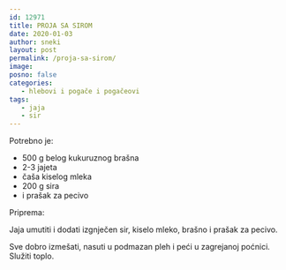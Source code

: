```yaml
---
id: 12971
title: PROJA SA SIROM
date: 2020-01-03
author: sneki
layout: post
permalink: /proja-sa-sirom/
image: 
posno: false
categories:
   - hlebovi i pogače i pogačeovi
tags:
   - jaja
   - sir
---
```

Potrebno je:

* 500 g belog kukuruznog brašna  
* 2-3 jajeta
* čaša kiselog mleka
* 200 g sira 
* i prašak za pecivo

Priprema:

Jaja umutiti i dodati izgnječen sir, kiselo mleko, brašno i prašak za pecivo. 

Sve dobro izmešati, nasuti u podmazan pleh i peći u zagrejanoj poćnici. Služiti toplo.
  

